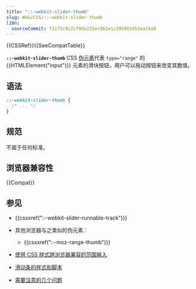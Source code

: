 ```yaml
---
title: "::-webkit-slider-thumb"
slug: Web/CSS/::-webkit-slider-thumb
l10n:
  sourceCommit: f2175c4c2cf9de232ec9b2e1c395903d53ea24a0
---
```


{{CSSRef}}{{SeeCompatTable}}

**`::-webkit-slider-thumb`** CSS [伪元素](/zh-CN/docs/Web/CSS/Pseudo-elements)代表 `type="range"` 的 {{HTMLElement("input")}} 元素的滑块按钮，用户可以拖动按钮来改变其数值。

## 语法

```css
::-webkit-slider-thumb {
  /* ... */
}
```

## 规范

不属于任何标准。

## 浏览器兼容性

{{Compat}}

## 参见

- {{cssxref("::-webkit-slider-runnable-track")}}
- 其他浏览器与之类似的伪元素：

  - {{cssxref("::-moz-range-thumb")}}

- [使用 CSS 样式跨浏览器兼容的范围输入](https://css-tricks.com/styling-cross-browser-compatible-range-inputs-css/)
- [滑动条的样式和脚本](http://www.quirksmode.org/blog/archives/2015/11/styling_and_scr.html)
- [需要注意的几个问题](https://brennaobrien.com/blog/2014/05/style-input-type-range-in-every-browser.html)

